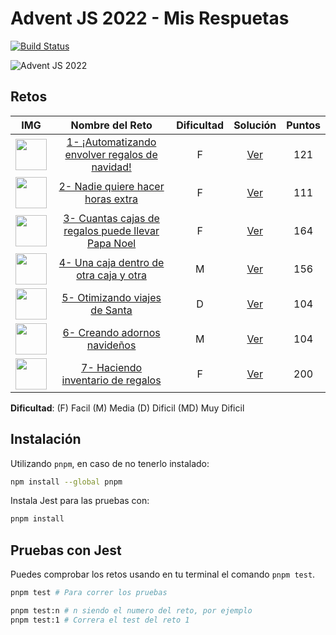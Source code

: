 # Advent JS 2022 - Mis Respuetas

[![Build Status](https://app.travis-ci.com/m4yk3ldev/adventjsDevSoluctions.svg?branch=main)](https://app.travis-ci.com/m4yk3ldev/adventjsDevSoluctions)

![Advent JS 2022](https://i.imgur.com/HUihoze.jpg)

## Retos

|                                       IMG                                       |                                       Nombre del Reto                                        | Dificultad |                                     Solución                                     | Puntos |
| :-----------------------------------------------------------------------------: | :------------------------------------------------------------------------------------------: | :--------: | :------------------------------------------------------------------------------: | :----: |
| <img src="https://adventjs.dev/challenges-2022/1.svg" width="50" height="50" /> |   [1- ¡Automatizando envolver regalos de navidad!](https://adventjs.dev/challenges/2022/1)   |     F      | [Ver](https://github.com/m4yk3ldev/adventjsDevSoluctions/blob/main/retos/1/1.js) |  121   |
| <img src="https://adventjs.dev/challenges-2022/2.svg" width="50" height="50" /> |         [2- Nadie quiere hacer horas extra](https://adventjs.dev/challenges/2022/2)          |     F      | [Ver](https://github.com/m4yk3ldev/adventjsDevSoluctions/blob/main/retos/2/2.js) |  111   |
| <img src="https://adventjs.dev/challenges-2022/3.svg" width="50" height="50" /> | [3- Cuantas cajas de regalos puede llevar Papa Noel](https://adventjs.dev/challenges/2022/3) |     F      | [Ver](https://github.com/m4yk3ldev/adventjsDevSoluctions/blob/main/retos/3/3.js) |  164   |
| <img src="https://adventjs.dev/challenges-2022/4.svg" width="50" height="50" /> |       [4- Una caja dentro de otra caja y otra](https://adventjs.dev/challenges/2022/4)       |     M      | [Ver](https://github.com/m4yk3ldev/adventjsDevSoluctions/blob/main/retos/4/4.js) |  156   |
| <img src="https://adventjs.dev/challenges-2022/5.svg" width="50" height="50" /> |           [5- Otimizando viajes de Santa](https://adventjs.dev/challenges/2022/5)            |     D      | [Ver](https://github.com/m4yk3ldev/adventjsDevSoluctions/blob/main/retos/5/5.js) |  104   |
| <img src="https://adventjs.dev/challenges-2022/6.svg" width="50" height="50" /> |            [6- Creando adornos navideños](https://adventjs.dev/challenges/2022/6)            |     M      | [Ver](https://github.com/m4yk3ldev/adventjsDevSoluctions/blob/main/retos/6/6.js) |  104   |
| <img src="https://adventjs.dev/challenges-2022/7.svg" width="50" height="50" /> |         [7- Haciendo inventario de regalos](https://adventjs.dev/challenges/2022/7)          |     F      | [Ver](https://github.com/m4yk3ldev/adventjsDevSoluctions/blob/main/retos/7/7.js) |  200   |

**Dificultad**: (F) Facil (M) Media (D) Dificil (MD) Muy Dificil

## Instalación

Utilizando `pnpm`, en caso de no tenerlo instalado:

```bash
npm install --global pnpm
```

Instala Jest para las pruebas con:

```bash
pnpm install
```

## Pruebas con Jest

Puedes comprobar los retos usando en tu terminal el comando `pnpm test`.

```bash
pnpm test # Para correr los pruebas

pnpm test:n # n siendo el numero del reto, por ejemplo
pnpm test:1 # Correra el test del reto 1
```
